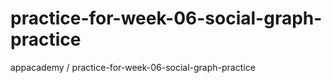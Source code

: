 # practice-for-week-06-social-graph-practice
appacademy / practice-for-week-06-social-graph-practice
